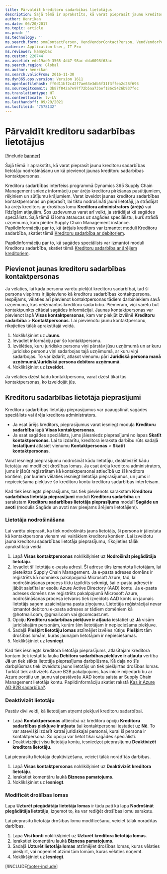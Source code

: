 ```yaml
---
title: Pārvaldīt kreditoru sadarbības lietotājus
description: Šajā tēmā ir aprakstīts, kā varat pieprasīt jaunu kreditoru sadarbības lietotāju nodrošināšanu un kā pievienot jaunas kreditoru sadarbības kontaktpersonas.
author: Henrikan
ms.date: 06/20/2017
ms.topic: article
ms.prod: ''
ms.technology: ''
ms.search.form: smmContactPerson, VendVendorContactPerson, VendVendorPortalUser
audience: Application User, IT Pro
ms.reviewer: kamaybac
ms.custom: 220744
ms.assetid: edc19ad0-3565-4d47-98ac-dda6098f63ac
ms.search.region: Global
ms.author: henrikan
ms.search.validFrom: 2016-11-30
ms.dyn365.ops.version: Version 1611
ms.openlocfilehash: ff0d11bf2c42f7ae63e3db5f31f3ffea2c28f693
ms.sourcegitcommit: 3b87f042a7e97f72b5aa73bef186c5426b937fec
ms.translationtype: HT
ms.contentlocale: lv-LV
ms.lasthandoff: 09/29/2021
ms.locfileid: "7578132"
---
```

# <a name="manage-vendor-collaboration-users"></a>Pārvaldīt kreditoru sadarbības lietotājus

[!include [banner](../includes/banner.md)]

Šajā tēmā ir aprakstīts, kā varat pieprasīt jaunu kreditoru sadarbības lietotāju nodrošināšanu un kā pievienot jaunas kreditoru sadarbības kontaktpersonas. 

Kreditoru sadarbības interfeiss programmā Dynamics 365 Supply Chain Management sniedz informāciju par ārējo kreditoru pirkšanas pasūtījumiem, rēķiniem un sūtījumu krājumiem. Varat izveidot jaunas kreditoru sadarbības kontaktpersonas un pieprasīt, lai tiktu nodrošināti jauni lietotāji, ja strādājat kā ārējs kreditors ar drošības lomu **Kreditora administrators (ārējs)** vai līdzīgām atļaujām. Šos uzdevumus varat arī veikt, ja strādājat kā sagādes speciālists. Šajā tēmā šī loma atsaucas uz sagādes speciālistu, kurš strādā uzņēmumā, kam pieder Supply Chain Management instance. Papildinformāciju par to, kā ārējais kreditors var izmantot moduli Kreditoru sadarbība, skatiet tēmā [Kreditoru sadarbība ar debitoriem](vendor-collaboration-work-customers-dynamics-365-operations.md).  

Papildinformāciju par to, kā sagādes speciālists var izmantot moduli Kreditoru sadarbība, skatiet tēmā [Kreditoru sadarbība ar ārējiem kreditoriem](vendor-collaboration-work-external-vendors.md).

## <a name="add-new-vendor-collaboration-contacts"></a>Pievienot jaunas kreditoru sadarbības kontaktpersonas
Ja vēlaties, lai kāda persona varētu piekļūt kreditoru sadarbībai, tad šī persona vispirms ir jāpievieno kā kreditoru sadarbības kontaktpersona. Iespējams, vēlaties arī pievienot kontaktpersonas tādiem darbiniekiem savā uzņēmumā, kas neizmantos kreditoru sadarbību. Piemēram, viņi varētu būt kontaktpunkts citādai sagādes informācijai. Jaunas kontaktpersonas var pievienot lapā **Visas kontaktpersonas**, kam var piekļūt izvēlnē **Kreditoru sadarbība** &gt; **Kontaktpersonas**. Lai pievienotu jaunu kontaktpersonu, rīkojieties tālāk aprakstītajā veidā.

1.  Noklikšķiniet uz **Jauns.**
2.  Ievadiet informāciju par šo kontaktpersonu.
3.  Izvēlēties, kuru juridisko personu viņi pārstāv jūsu uzņēmumā un ar kuru juridisko personu viņi sadarbojas tajā uzņēmumā, ar kuru viņi sadarbojas. To var izdarīt, atlasot vienumu pāri **Juridiskā persona manā uzņēmumā**/**Juridiskā persona debitora uzņēmumā**.
4.  Noklikšķiniet uz **Izveidot.**

Ja vēlaties dzēst kādu kontaktpersonu, varat dzēst tikai tās kontaktpersonas, ko izveidojāt jūs.

## <a name="vendor-collaboration-user-requests"></a>Kreditoru sadarbības lietotāja pieprasījumi
Kreditoru sadarbības lietotāju pieprasījumus var paaugstināt sagādes speciālists vai ārēja kreditora administrators.

-   Ja esat ārējs kreditors, pieprasījumus varat iesniegt moduļa **Kreditoru sadarbība** lapā **Visas kontaktpersonas**.
-   Ja esat sagādes speciālists, jums jāiesniedz pieprasījumi no lapas **Skatīt kontaktpersonas**. Lai to izdarītu, kreditora ieraksta darbību rūts sadaļā **Iestatījumi** atlasiet vienumu **Kontaktpersonas** &gt; **Skatīt kontaktpersonas**.

Varat iesniegt pieprasījumu nodrošināt kādu lietotāju, deaktivizēt kādu lietotāju vai modificēt drošības lomas. Ja esat ārēja kreditora administrators, jums ir jābūt reģistrētam kā kontaktpersonai attiecībā uz šī kreditora kontiem, par kuriem vēlaties iesniegt lietotāja pieprasījumus, un jums ir nepieciešama piekļuve šo kreditoru kontu kreditoru sadarbības interfeisam.  

Kad tiek iesniegts pieprasījums, tas tiek pievienots sarakstam **Kreditoru sadarbības lietotāja pieprasījumi** modulī **Kreditoru sadarbība** un sarakstam **Kreditoru sadarbības lietotāja pieprasījums** modulī **Sagāde un avoti** (modulis Sagāde un avoti nav pieejams ārējiem lietotājiem).

### <a name="provision-a-user"></a>Lietotāja nodrošināšana

Lai varētu pieprasīt, ka tiek nodrošināts jauns lietotājs, šī persona ir jāiestata kā kontaktpersona vienam vai vairākiem kreditoru kontiem. Lai izveidotu jauna kreditoru sadarbības lietotāja pieprasījumu, rīkojieties tālāk aprakstītajā veidā.

1. Lapā **Visas kontaktpersonas** noklikšķiniet uz **Nodrošināt piegādātāja lietotāju**.
2. Ievadiet šī lietotāja e-pasta adresi. Šī adrese tiks izmantota lietotājam, lai pieteiktos Supply Chain Management. Ja e-pasta adreses domēns ir reģistrēts kā nomnieks pakalpojumā Microsoft Azure, tad, lai nodrošināšanas process tiktu izpildīts sekmīgi, šai e-pasta adresei ir jābūt saistītai ar esošu Azure Active Directory (AAD) kontu. Ja e-pasta adreses domēns nav reģistrēts pakalpojumā Microsoft Azure, nodrošināšanas procesa ietvaros tiek izveidots AAD konts un jaunais lietotājs saņem uzaicinājuma pasta ziņojumu. Lietotāja reģistrācijai nevar izmantot debitoru e-pasta adreses ar tādiem domēniem kā @hotmail.com, @gmail.com vai @comcast.net.
3. Opciju **Kreditoru sadarbības piekļuve ir atļauta** iestatiet uz **Jā** visām juridiskajām personām, kurām šim lietotājam ir nepieciešama piekļuve.
4. Sadaļā **Piešķirt lietotāju lomas** atzīmējiet izvēles rūtiņu **Piešķirt** tām drošības lomām, kuras jaunajam lietotājam ir nepieciešamas.
5. Noklikšķiniet uz **Iesniegt**.

Kad tiek iesniegts kreditora lietotāja pieprasījums, atlasītajam kreditora kontam tiek iestatīta lauka **Debitoru sadarbības piekļuve ir atļauta** vērtība **Jā** un tiek sākta lietotāja pieprasījuma darbplūsma. Kā daļa no šīs darbplūsmas tiek izveidots jauns lietotājs un tiek piešķirtas drošības lomas. Turklāt tiek aktivizēts Azure B2B pakalpojums, kas iniciē mijiedarbību ar Azure portālu un jaunu vai pastāvošu AAD kontu saista ar Supply Chain Management lietotāja kontu. Papildinformāciju skatiet rakstā [Kas ir Azure AD B2B sadarbība?](/azure/active-directory/active-directory-b2b-what-is-azure-ad-b2b).

### <a name="inactivate-a-user"></a>Deaktivizēt lietotāju

Pastāv divi veidi, kā lietotājam atņemt piekļuvi kreditoru sadarbībai.

-   Lapā **Kontaktpersonas** attiecībā uz kreditoru opciju **Kreditoru sadarbības piekļuve ir atļauta** šai kontaktpersonai iestatiet uz **Nē**. To var atsevišķi izdarīt katrai juridiskajai personai, kurai šī persona ir kontaktpersona. Šo opciju var lietot tikai sagādes speciālisti.
-   Deaktivizējiet visu lietotāja kontu, iesniedzot pieprasījumu **Deaktivizēt kreditora lietotāju**.

Lai pieprasītu lietotāja deaktivizēšanu, veiciet tālāk norādītās darbības.

1.  Lapā **Visas kontaktpersonas** noklikšķiniet uz **Deaktivizēt** **kreditora lietotāju**.
2.  Ierakstiet komentāru laukā **Biznesa pamatojums**.
3.  Noklikšķiniet uz **Iesniegt**.

### <a name="modify-security-roles"></a>Modificēt drošības lomas

Lapa **Uzturēt piegādātāja lietotāja lomas** ir tāda pati kā lapa **Nodrošināt piegādātāja lietotāju**, izņemot to, ka var rediģēt drošības lomu sarakstu.  

Lai pieprasītu lietotāja drošības lomu modificēšanu, veiciet tālāk norādītās darbības.

1.  Lapā **Visi konti** noklikšķiniet uz **Uzturēt** **kreditora lietotāja lomas**.
2.  Ierakstiet komentāru laukā **Biznesa pamatojums**.
3.  Sadaļā **Uzturēt lietotāja lomas** atzīmējiet drošības lomas, kuras vēlaties piešķirt, vai noņemiet atzīmi tām lomām, kuras vēlaties noņemt.
4.  Noklikšķiniet uz **Iesniegt**.






[!INCLUDE[footer-include](../../includes/footer-banner.md)]